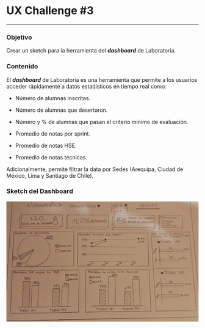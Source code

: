 # **UX Challenge #3**
-----

### **Objetivo**

Crear un sketch para la herramienta del ***dashboard*** de Laboratoria.

### **Contenido**

El ***dashboard*** de Laboratoria es una herramienta que permite a los usuarios acceder rápidamente a datos estadísticos en tiempo real como:

- Número de alumnas inscritas.

- Número de alumnas que desertaron.

- Número y % de alumnas que pasan el criterio mínimo de evaluación.

- Promedio de notas por sprint.

- Promedio de notas HSE.

- Promedio de notas técnicas.

Adicionalmente, permite filtrar la data por Sedes (Arequipa, Ciudad de México, Lima y Santiago de Chile).

### **Sketch del Dashboard**

![](assets/images/sketch.jpg)